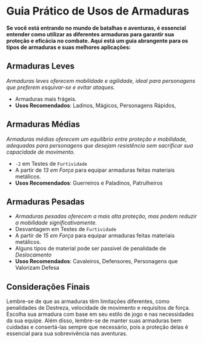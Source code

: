 # Guia Prático de Usos de Armaduras
**Se você está entrando no mundo de batalhas e aventuras, é essencial entender como utilizar as diferentes armaduras para garantir sua proteção e eficácia no combate. Aqui está um guia abrangente para os tipos de armaduras e suas melhores aplicações:**

## Armaduras Leves
*Armaduras leves oferecem mobilidade e agilidade, ideal para personagens que preferem esquivar-se e evitar ataques.*
- Armaduras mais frágeis.
- **Usos Recomendados**: Ladinos, Mágicos, Personagens Rápidos, 

## Armaduras Médias
*Armaduras médias oferecem um equilíbrio entre proteção e mobilidade, adequadas para personagens que desejam resistência sem sacrificar sua capacidade de movimento.*
- `-2` em Testes de `Furtividade`
- A partir de *13 em Força* para equipar armaduras feitas materiais metálicos.
- **Usos Recomendados**: Guerreiros e Paladinos, Patrulheiros

## Armaduras Pesadas
- *Armaduras pesadas oferecem a mais alta proteção, mas podem reduzir a mobilidade significativamente.*
- Desvantagem em Testes de `Furtividade`
- A partir de *15 em Força* para equipar armaduras feitas materiais metálicos.
- Alguns tipos de material pode ser passivel de penalidade de *Deslocamento*
- **Usos Recomendados**: Cavaleiros, Defensores, Personagens que Valorizam Defesa


## Considerações Finais
Lembre-se de que as armaduras têm limitações diferentes, como penalidades de Destreza, velocidade de movimento e requisitos de força. Escolha sua armadura com base em seu estilo de jogo e nas necessidades da sua equipe. Além disso, lembre-se de manter suas armaduras bem cuidadas e consertá-las sempre que necessário, pois a proteção delas é essencial para sua sobrevivência nas aventuras.
